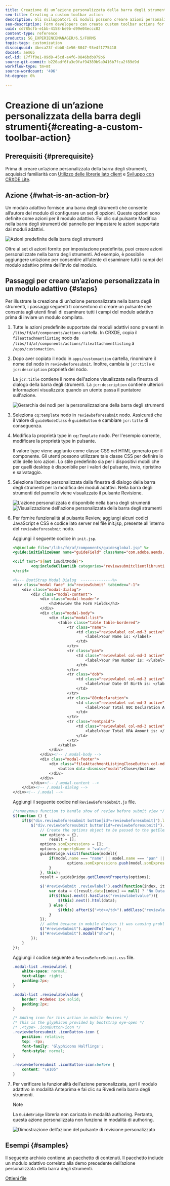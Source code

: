 ```yaml
---
title: Creazione di un’azione personalizzata della barra degli strumenti
seo-title: Creating a custom toolbar action
description: Gli sviluppatori di moduli possono creare azioni personalizzate sulla barra degli strumenti per i moduli adattivi in AEM Forms. L’utilizzo di azioni personalizzate da parte degli autori di moduli consente agli utenti finali di disporre di più flussi di lavoro e opzioni.
seo-description: Form developers can create custom toolbar actions for adaptive forms in AEM Forms. Using custom actions form authors can provide more workflows and options to their end users.
uuid: cd785cfb-e1bb-4158-be9b-d99e04eccc02
content-type: reference
products: SG_EXPERIENCEMANAGER/6.5/FORMS
topic-tags: customization
discoiquuid: 4beca23f-dbb0-4e56-8047-93e4f1775418
docset: aem65
exl-id: 17f7f0e1-09d8-45cd-a4f6-0846bdb079b6
source-git-commit: b220adf6fa3e9faf94389b9a9416b7fca2f89d9d
workflow-type: tm+mt
source-wordcount: '496'
ht-degree: 0%

---
```


# Creazione di un’azione personalizzata della barra degli strumenti{#creating-a-custom-toolbar-action}

## Prerequisiti {#prerequisite}

Prima di creare un’azione personalizzata della barra degli strumenti, acquisisci familiarità con [Utilizzo delle librerie lato client](/help/sites-developing/clientlibs.md) e [Sviluppo con CRXDE Lite](/help/sites-developing/developing-with-crxde-lite.md).

## Azione {#what-is-an-action-br}

Un modulo adattivo fornisce una barra degli strumenti che consente all’autore del modulo di configurare un set di opzioni. Queste opzioni sono definite come azioni per il modulo adattivo. Fai clic sul pulsante Modifica nella barra degli strumenti del pannello per impostare le azioni supportate dai moduli adattivi.

![Azioni predefinite della barra degli strumenti](assets/default_toolbar_actions.png)

Oltre al set di azioni fornito per impostazione predefinita, puoi creare azioni personalizzate nella barra degli strumenti. Ad esempio, è possibile aggiungere un’azione per consentire all’utente di esaminare tutti i campi del modulo adattivo prima dell’invio del modulo.

## Passaggi per creare un’azione personalizzata in un modulo adattivo {#steps}

Per illustrare la creazione di un’azione personalizzata nella barra degli strumenti, i passaggi seguenti ti consentono di creare un pulsante che consenta agli utenti finali di esaminare tutti i campi del modulo adattivo prima di inviare un modulo compilato.

1. Tutte le azioni predefinite supportate dai moduli adattivi sono presenti in `/libs/fd/af/components/actions` cartella. In CRXDE, copia il `fileattachmentlisting` nodo da `/libs/fd/af/components/actions/fileattachmentlisting` a `/apps/customaction`.

1. Dopo aver copiato il nodo in `apps/customaction` cartella, rinominare il nome del nodo in `reviewbeforesubmit`. Inoltre, cambia la `jcr:title` e `jcr:description` proprietà del nodo.

   La `jcr:title` contiene il nome dell&#39;azione visualizzata nella finestra di dialogo della barra degli strumenti. La `jcr:description` contiene ulteriori informazioni visualizzate quando un utente passa il puntatore sull&#39;azione.

   ![Gerarchia dei nodi per la personalizzazione della barra degli strumenti](assets/action3.png)

1. Seleziona `cq:template` nodo in `reviewbeforesubmit` nodo. Assicurati che il valore di `guideNodeClass` è `guideButton` e cambiare `jcr:title` di conseguenza.
1. Modifica la proprietà type in `cq:Template` nodo. Per l&#39;esempio corrente, modificare la proprietà type in pulsante.

   Il valore type viene aggiunto come classe CSS nel HTML generato per il componente. Gli utenti possono utilizzare tale classe CSS per definire lo stile delle loro azioni. Lo stile predefinito sia per i dispositivi mobili che per quelli desktop è disponibile per i valori del pulsante, invio, ripristino e salvataggio.

1. Seleziona l’azione personalizzata dalla finestra di dialogo della barra degli strumenti per la modifica dei moduli adattivi. Nella barra degli strumenti del pannello viene visualizzato il pulsante Revisione.

   ![L’azione personalizzata è disponibile nella barra degli strumenti](assets/custom_action_available_in_toolbar.png) ![Visualizzazione dell&#39;azione personalizzata della barra degli strumenti](assets/action7.png)

1. Per fornire funzionalità al pulsante Review, aggiungi alcuni codici JavaScript e CSS e codice lato server nel file init.jsp, presente all&#39;interno del `reviewbeforesubmit` nodo.

   Aggiungi il seguente codice in `init.jsp`.

   ```jsp
   <%@include file="/libs/fd/af/components/guidesglobal.jsp" %>
   <guide:initializeBean name="guideField" className="com.adobe.aemds.guide.common.GuideButton"/>
   
   <c:if test="${not isEditMode}">
           <cq:includeClientLib categories="reviewsubmitclientlibruntime" />
   </c:if>
   
   <%--- BootStrap Modal Dialog  --------------%>
   <div class="modal fade" id="reviewSubmit" tabindex="-1">
       <div class="modal-dialog">
           <div class="modal-content">
               <div class="modal-header">
                   <h3>Review the Form Fields</h3>
               </div>
               <div class="modal-body">
                   <div class="modal-list">
                       <table class="table table-bordered">
                           <tr class="name">
                               <td class="reviewlabel col-md-3 active">
                                   <label>Your Name is: </label>
                               </td>
                           </tr>
                           <tr class="pan">
                               <td class="reviewlabel col-md-3 active">
                                   <label>Your Pan Number is: </label>
                               </td>
                           </tr>
                           <tr class="dob">
                               <td class="reviewlabel col-md-3 active">
                                   <label>Your Date Of Birth is: </label>
                               </td>
                           </tr>
                           <tr class="80cdeclaration">
                               <td class="reviewlabel col-md-3 active">
                                   <label>Your Total 80C Declaration Amount is: </label>
                               </td>
                           </tr>
                           <tr class="rentpaid">
                               <td class="reviewlabel col-md-3 active">
                                   <label>Your Total HRA Amount is: </label>
                               </td>
                           </tr>
                       </table>
                   </div>
               </div><!-- /.modal-body -->
               <div class="modal-footer">
                   <div class="fileAttachmentListingCloseButton col-md-2 col-xs-2 col-sm-2">
                       <button data-dismiss="modal">Close</button>
                   </div>
               </div>
           </div><!-- /.modal-content -->
       </div><!-- /.modal-dialog -->
   </div><!-- /.modal -->
   ```

   Aggiungi il seguente codice nel `ReviewBeforeSubmit.js` file.

   ```javascript
   /*anonymous function to handle show of review before submit view */
   $(function () {
       if($("div.reviewbeforesubmit button[id*=reviewbeforesubmit]").length > 0) {
           $("div.reviewbeforesubmit button[id*=reviewbeforesubmit]").click(function(){
               // Create the options object to be passed to the getElementProperty API
               var options = {},
                   result = [];
               options.somExpressions = [];
               options.propertyName = "value";
               guideBridge.visit(function(model){
                   if(model.name === "name" || model.name === "pan" || model.name === "dateofbirth" || model.name === "total" || model.name === "totalmonthlyrent"){
                           options.somExpressions.push(model.somExpression);
                   }
               }, this);
               result = guideBridge.getElementProperty(options);
   
               $('#reviewSubmit .reviewlabel').each(function(index, item){
                   var data = ((result.data[index] == null) ? "No Data Filled" : result.data[index]);
                   if($(this).next().hasClass("reviewlabelvalue")){
                       $(this).next().html(data);
                   } else {
                       $(this).after($("<td></td>").addClass("reviewlabelvalue col-md-6 active").html(data));
                   }
               });
               // added because in mobile devices it was causing problem of backdrop
               $("#reviewSubmit").appendTo('body');
               $("#reviewSubmit").modal("show");
           });
       }
   });
   ```

   Aggiungi il codice seguente a `ReviewBeforeSubmit.css` file.

   ```css
   .modal-list .reviewlabel {
       white-space: normal;
       text-align: right;
       padding:2px;
   }
   
   .modal-list .reviewlabelvalue {
       border: #cde0ec 1px solid;
       padding:2px;
   }
   
   /* Adding icon for this action in mobile devices */
   /* This is the glyphicon provided by bootstrap eye-open */
   /* .<type> .iconButton-icon */
   .reviewbeforesubmit .iconButton-icon {
       position: relative;
       top: -8px;
       font-family: 'Glyphicons Halflings';
       font-style: normal;
   }
   
   .reviewbeforesubmit .iconButton-icon:before {
       content: "\e105"
   }
   ```

1. Per verificare la funzionalità dell’azione personalizzata, apri il modulo adattivo in modalità Anteprima e fai clic su Rivedi nella barra degli strumenti.

   >[!NOTE]
   >
   >La `GuideBridge` libreria non caricata in modalità authoring. Pertanto, questa azione personalizzata non funziona in modalità di authoring.

   ![Dimostrazione dell’azione del pulsante di revisione personalizzato](assets/action9.png)

## Esempi {#samples}

Il seguente archivio contiene un pacchetto di contenuti. Il pacchetto include un modulo adattivo correlato alla demo precedente dell’azione personalizzata della barra degli strumenti.

[Ottieni file](assets/customtoolbaractiondemo.zip)
